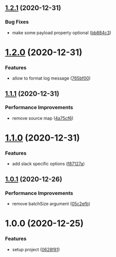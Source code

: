 ## [1.2.1](https://github.com/shrujalshah28/pino-slack-webhook/compare/v1.2.0...v1.2.1) (2020-12-31)


### Bug Fixes

* make some payload property optional ([bb884c3](https://github.com/shrujalshah28/pino-slack-webhook/commit/bb884c314275178124478ac5858b7672d2259c0f))

# [1.2.0](https://github.com/shrujalshah28/pino-slack-webhook/compare/v1.1.1...v1.2.0) (2020-12-31)


### Features

* allow to format log message ([765bf00](https://github.com/shrujalshah28/pino-slack-webhook/commit/765bf00da33428b0536e39a0e88b33d3baf5f4d5))

## [1.1.1](https://github.com/shrujalshah28/pino-slack-webhook/compare/v1.1.0...v1.1.1) (2020-12-31)


### Performance Improvements

* remove source map ([4a75cf6](https://github.com/shrujalshah28/pino-slack-webhook/commit/4a75cf64597ed1f8be1e6d7de977d33a6b8f642f))

# [1.1.0](https://github.com/shrujalshah28/pino-slack-webhook/compare/v1.0.1...v1.1.0) (2020-12-31)


### Features

* add slack specific options ([f87127a](https://github.com/shrujalshah28/pino-slack-webhook/commit/f87127ab819111f0d52fb2989f52414e36bd786c))

## [1.0.1](https://github.com/shrujalshah28/pino-slack-webhook/compare/v1.0.0...v1.0.1) (2020-12-26)

### Performance Improvements

- remove batchSize argument ([05c2efb](https://github.com/shrujalshah28/pino-slack-webhook/commit/05c2efb0fd39dc13b4eeaeca30253793f69a78f8))

# 1.0.0 (2020-12-25)

### Features

- setup project ([0628f81](https://github.com/shrujalshah28/pino-slack-webhook/commit/0628f81aed0b01704dfeb0418d28ac4e7f32811e))
